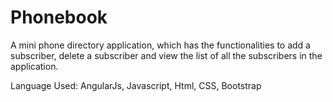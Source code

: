 # Phonebook
A mini phone directory application, which has the functionalities to add a subscriber, delete a subscriber and 
view the list of all the subscribers in the application.

Language Used:
AngularJs, Javascript, Html, CSS, Bootstrap
